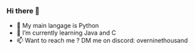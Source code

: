 ### Hi there 👋

- 🔭 My main langage is Python
- 🌱 I’m currently learning Java and C
- 📫 Want to reach me ? DM me on discord: overninethousand
